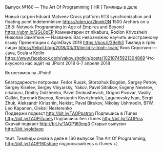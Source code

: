Выпуск №160 — The Art Of Programming [ HR ] Тимлиды в деле

Новый патрон Eduard Matveev
Cross platform RTS synchronization and floating point indeterminism https://ubm.io/2InmkON
1500 Archers on a 28.8: Network Programming in Age of Empires and Beyond https://ubm.io/2GL8pEP
Комментарии от nikaburu, Rodion Krivoshein
Николай Замяткин — Название: Вас невозможно научить иностранному языку
Презентации с AgileDays 2018 https://pos.li/29elh3
Тимлид в трёх лицах https://felixit.blog/2018/03/31/timlid-v-trioh-licah/
Яков Сироткин — Java, Scala и Kotlin  https://www.facebook.com/yakov.sirotkin/posts/10210745921304869
Что вкусного нас ждёт на JPoint 2018 6-7 апреля 2018

Встретимся на JPoint!

Благодарности патронам:
Fedor Rusak, Storozhuk Bogdan, Sergey Petrov, Sergey Kiselev, Sergey Vinyarsky, Yakov, Pavel Sitnikov, Evgeny Neverov, nikaburu, Dmitry Dolzhenko, Pavel Drobushevich, Grigori Pivovar, Vasiliy Galkin, Евгений Власов, Konstantin Kovrizhnykh, Lagunovsky Ivan, Sergii Zhuk, Aleksandr Kiriushin, Neikist, Pavel Birukov, Nikolay Ushmodin, B7W, Leo Kapanen, Oleksii Nesterenko    
Поддержи подкаст http://bit.ly/TAOPpatron
Подпишись в iTunes http://bit.ly/TAOPiTunes
Подпишись без iTunes http://bit.ly/TAOPrss
Скачай подкаст http://bit.ly/TAOP160mp3
Старые выпуски http://bit.ly/oldtaop

твит: 
Тимлиды снова в деле в 160 выпуске The Art Of Programming, http://bit.ly/TAOP160share подписывайтесь в iTunes +) 
